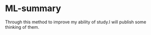 # ML-summary
Through this method to improve my ability of study.I will publish some thinking of them.
